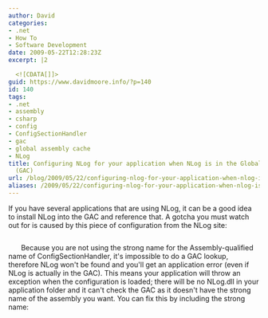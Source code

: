 ```yaml
---
author: David
categories:
- .net
- How To
- Software Development
date: 2009-05-22T12:28:23Z
excerpt: |2

  <![CDATA[]]>
guid: https://www.davidmoore.info/?p=140
id: 140
tags:
- .net
- assembly
- csharp
- config
- ConfigSectionHandler
- gac
- global assembly cache
- NLog
title: Configuring NLog for your application when NLog is in the Global Assembly Cache
  (GAC)
url: /blog/2009/05/22/configuring-nlog-for-your-application-when-nlog-is-in-the-global-assembly-cache-gac/
aliases: /2009/05/22/configuring-nlog-for-your-application-when-nlog-is-in-the-global-assembly-cache-gac/
---
```


If you have several applications that are using NLog, it can be a good idea to install NLog into the GAC and reference that. A gotcha you must watch out for is caused by this piece of configuration from the NLog site: <code> <configuration> <configSections> <section name="nlog" type="NLog.Config.ConfigSectionHandler, NLog"/> </configSections> <nlog> </nlog> </configuration></code> Because you are not using the strong name for the Assembly-qualified name of ConfigSectionHandler, it's impossible to do a GAC lookup, therefore NLog won't be found and you'll get an application error (even if NLog is actually in the GAC). This means your application will throw an exception when the configuration is loaded; there will be no NLog.dll in your application folder and it can't check the GAC as it doesn't have the strong name of the assembly you want. You can fix this by including the strong name: <code> <section name="nlog" type="NLog.Config.ConfigSectionHandler, NLog, Version=1.0.0.505, Culture=neutral, PublicKeyToken=5120e14c03d0593c" /> </code>